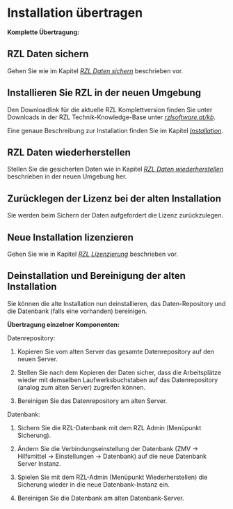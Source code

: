 # Installation übertragen

**Komplette Übertragung:**

## RZL Daten sichern

Gehen Sie wie im Kapitel [*RZL Daten sichern*](/setup/daten-sichern)
beschrieben vor.

## Installieren Sie RZL in der neuen Umgebung

Den Downloadlink für die aktuelle RZL Komplettversion finden Sie unter
Downloads in der RZL Technik-Knowledge-Base unter
[*rzlsoftware.at/kb*](https://rzlsoftware.at/kb).

Eine genaue Beschreibung zur Installation finden Sie
im Kapitel [*Installation*](/setup/installation).

## RZL Daten wiederherstellen

Stellen Sie die gesicherten Daten wie in Kapitel
[*RZL Daten wiederherstellen*](/setup/daten-wiederherstellen)
beschrieben in der neuen Umgebung her.

## Zurücklegen der Lizenz bei der alten Installation

Sie werden beim Sichern der Daten aufgefordert die Lizenz zurückzulegen.

## Neue Installation lizenzieren

Gehen Sie wie in Kapitel [*RZL Lizenzierung*](/setup/lizenzierung)
beschrieben vor.

## Deinstallation und Bereinigung der alten Installation

Sie können die alte Installation nun deinstallieren, das
Daten-Repository und die Datenbank (falls eine vorhanden) bereinigen.

**Übertragung einzelner Komponenten:**

Datenrepository:

1.  Kopieren Sie vom alten Server das gesamte Datenrepository auf den
    neuen Server.

2.  Stellen Sie nach dem Kopieren der Daten sicher, dass die
    Arbeitsplätze wieder mit demselben Laufwerksbuchstaben auf das
    Datenrepository (analog zum alten Server) zugreifen können.

3.  Bereinigen Sie das Datenrepository am alten Server.

Datenbank:

1.  Sichern Sie die RZL-Datenbank mit dem RZL Admin (Menüpunkt
    Sicherung).

2.  Ändern Sie die Verbindungseinstellung der Datenbank (ZMV -\>
    Hilfsmittel -\> Einstellungen -\> Datenbank) auf die neue Datenbank
    Server Instanz.

3.  Spielen Sie mit dem RZL-Admin (Menüpunkt Wiederherstellen) die
    Sicherung wieder in die neue Datenbank-Instanz ein.

4.  Bereinigen Sie die Datenbank am alten Datenbank-Server.
